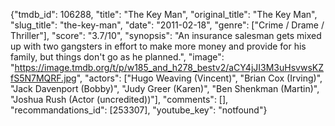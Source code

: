 {"tmdb_id": 106288, "title": "The Key Man", "original_title": "The Key Man", "slug_title": "the-key-man", "date": "2011-02-18", "genre": ["Crime / Drame / Thriller"], "score": "3.7/10", "synopsis": "An insurance salesman gets mixed up with two gangsters in effort to make more money and provide for his family, but things don't go as he planned.", "image": "https://image.tmdb.org/t/p/w185_and_h278_bestv2/aCY4jJI3M3uHsvwsKZfS5N7MQRF.jpg", "actors": ["Hugo Weaving (Vincent)", "Brian Cox (Irving)", "Jack Davenport (Bobby)", "Judy Greer (Karen)", "Ben Shenkman (Martin)", "Joshua Rush (Actor (uncredited))"], "comments": [], "recommandations_id": [253307], "youtube_key": "notfound"}